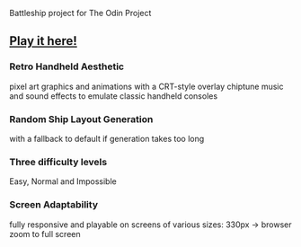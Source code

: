 Battleship project for The Odin Project

## [Play it here!](https://9insane9.github.io/top-battleship/)

### Retro Handheld Aesthetic

pixel art graphics and animations with a CRT-style overlay
chiptune music and sound effects to emulate classic handheld consoles

### Random Ship Layout Generation

with a fallback to default if generation takes too long

### Three difficulty levels

Easy, Normal and Impossible

### Screen Adaptability

fully responsive and playable on screens of various sizes:
330px -> browser zoom to full screen
